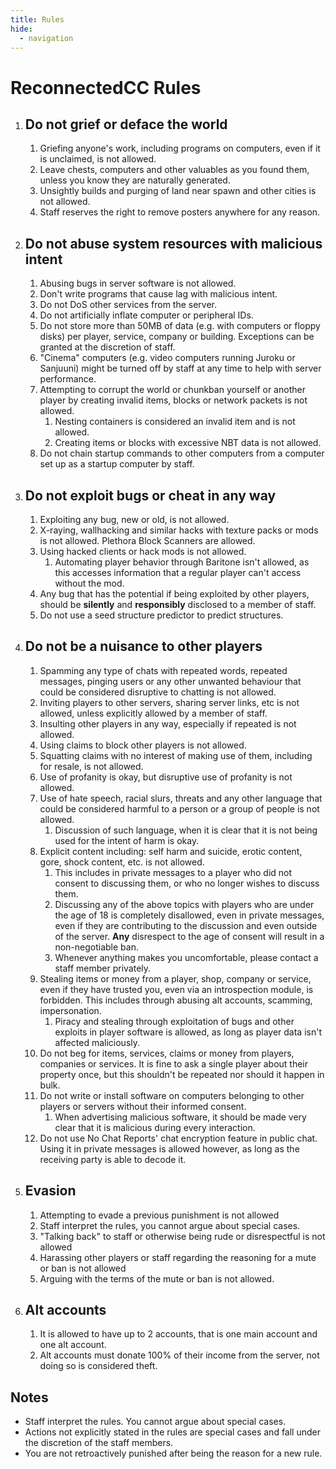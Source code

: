 ```yaml
---
title: Rules
hide:
  - navigation
---
```


# ReconnectedCC Rules

1. ## Do not grief or deface the world
    1. Griefing anyone's work, including programs on computers, even if it is unclaimed, is not allowed.
    2. Leave chests, computers and other valuables as you found them, unless you know they are naturally generated.
    3. Unsightly builds and purging of land near spawn and other cities is not allowed.
    4. Staff reserves the right to remove posters anywhere for any reason.
2.  ## Do not abuse system resources with malicious intent
    1. Abusing bugs in server software is not allowed.
    2. Don't write programs that cause lag with malicious intent.
    3.  Do not DoS other services from the server.
    4.  Do not artificially inflate computer or peripheral IDs.
    5.  Do not store more than 50MB of data (e.g. with computers or floppy disks) per player, service, company or building. Exceptions can be granted at the discretion of staff.
    6.  "Cinema" computers (e.g. video computers running Juroku or Sanjuuni) might be turned off by staff at any time to help with server performance.
    7.  Attempting to corrupt the world or chunkban yourself or another player by creating invalid items, blocks or network packets is not allowed.
        1.  Nesting containers is considered an invalid item and is not allowed.
        2.  Creating items or blocks with excessive NBT data is not allowed.
    8.  Do not chain startup commands to other computers from a computer set up as a startup computer by staff.
3.  ## Do not exploit bugs or cheat in any way
    1.  Exploiting any bug, new or old, is not allowed.
    2.  X-raying, wallhacking and similar hacks with texture packs or mods is not allowed. Plethora Block Scanners are allowed.
    3.  Using hacked clients or hack mods is not allowed.
        1.  Automating player behavior through Baritone isn't allowed, as this accesses information that a regular player can't access without the mod.
    4.  Any bug that has the potential if being exploited by other players, should be **silently** and **responsibly** disclosed to a member of staff.
    5.  Do not use a seed structure predictor to predict structures.
4.  ## Do not be a nuisance to other players
    1.  Spamming any type of chats with repeated words, repeated messages, pinging users or any other unwanted behaviour that could be considered disruptive to chatting is not allowed.
    2.  Inviting players to other servers, sharing server links, etc is not allowed, unless explicitly allowed by a member of staff.
    3.  Insulting other players in any way, especially if repeated is not allowed.
    4.  Using claims to block other players is not allowed.
    5.  Squatting claims with no interest of making use of them, including for resale, is not allowed.
    6.  Use of profanity is okay, but disruptive use of profanity is not allowed.
    7.  Use of hate speech, racial slurs, threats and any other language that could be considered harmful to a person or a group of people is not allowed.
        1.  Discussion of such language, when it is clear that it is not being used for the intent of harm is okay.
    8.  Explicit content including: self harm and suicide, erotic content, gore, shock content, etc. is not allowed.
        1.  This includes in private messages to a player who did not consent to discussing them, or who no longer wishes to discuss them.
        2.  Discussing any of the above topics with players who are under the age of 18 is completely disallowed, even in private messages, even if they are contributing to the discussion and even outside of the server. **Any** disrespect to the age of consent will result in a non-negotiable ban.
        3.  Whenever anything makes you uncomfortable, please contact a staff member privately.
    9.  Stealing items or money from a player, shop, company or service, even if they have trusted you, even via an introspection module, is forbidden. This includes through abusing alt accounts, scamming, impersonation.
        1.  Piracy and stealing through exploitation of bugs and other exploits in player software is allowed, as long as player data isn't affected maliciously.
    10. Do not beg for items, services, claims or money from players, companies or services. It is fine to ask a single player about their property once, but this shouldn't be repeated nor should it happen in bulk.
    11. Do not write or install software on computers belonging to other players or servers without their informed consent.
        1.  When advertising malicious software, it should be made very clear that it is malicious during every interaction.
    12. Do not use No Chat Reports' chat encryption feature in public chat. Using it in private messages is allowed however, as long as the receiving party is able to decode it.
5.  ## Evasion
    1.  Attempting to evade a previous punishment is not allowed
    2.  Staff interpret the rules, you cannot argue about special cases.
    3.  "Talking back" to staff or otherwise being rude or disrespectful is not allowed
    4.  Harassing other players or staff regarding the reasoning for a mute or ban is not allowed
    5.  Arguing with the terms of the mute or ban is not allowed.
6.  ## Alt accounts
    1.  It is allowed to have up to 2 accounts, that is one main account and one alt account.
    2.  Alt accounts must donate 100% of their income from the server, not doing so is considered theft.

## Notes

- Staff interpret the rules. You cannot argue about special cases.
- Actions not explicitly stated in the rules are special cases and fall under the discretion of the staff members.
- You are not retroactively punished after being the reason for a new rule.
